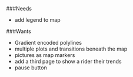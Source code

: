 ###Needs
* add legend to map


###Wants
* Gradient encoded polylines
* multiple plots and transitions beneath the map
* pictures as map markers
* add a third page to show a rider their trends
* pause button

